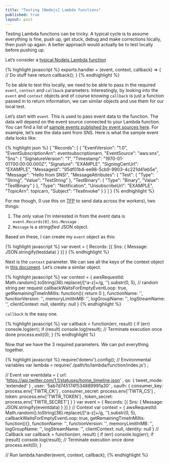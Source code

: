 ```yaml
---
title: "Testing [Nodejs] Lambda functions"
published: true
layout: post
---
```


Testing Lambda functions can be tricky. A typical cycle is to assume everything is fine, push up, get stuck, debug and make corrections locally, then push up again. A better approach would actually be to test locally before pushing up. 

Let’s consider a [typical Nodejs Lambda function](https://docs.aws.amazon.com/lambda/latest/dg/nodejs-prog-model-handler.html)

{% highlight javascript %}
exports.handler = (event, context, callback) => {
  // Do stuff here
  return callback();
}
{% endhighlight %}

To be able to test this locally, we need to be able to pass in the required `event`, `context` and `callback` parameters. Interestingly, by looking into the `event`  and  `context` objects and of course knowing `callback` is just a function passed in to return information, we can similar objects and use them for our local test.

Let’s start with `event`. This is used to pass event data to the function. The data will depend on the event source connected to your Lambda function. You can find a list of [sample events published by event sources here](https://docs.aws.amazon.com/lambda/latest/dg/eventsources.html#eventsources-sns). For example, let’s see the data sent from SNS. Here is what the sample event data looks like:

{% highlight json %}
{
  "Records": [
    {
      "EventVersion": "1.0",
      "EventSubscriptionArn": eventsubscriptionarn,
      "EventSource": "aws:sns",
      "Sns": {
        "SignatureVersion": "1",
        "Timestamp": "1970-01-01T00:00:00.000Z",
        "Signature": "EXAMPLE",
        "SigningCertUrl": "EXAMPLE",
        "MessageId": "95df01b4-ee98-5cb9-9903-4c221d41eb5e",
        "Message": "Hello from SNS!",
        "MessageAttributes": {
          "Test": {
            "Type": "String",
            "Value": "TestString"
          },
          "TestBinary": {
            "Type": "Binary",
            "Value": "TestBinary"
          }
        },
        "Type": "Notification",
        "UnsubscribeUrl": "EXAMPLE",
        "TopicArn": topicarn,
        "Subject": "TestInvoke"
      }
    }
  ]
}
{% endhighlight %}

For me though, (I use this on [TFP](https://thefeed.press/) to send data across the workers), two things:
1. The only value I’m interested in from the event data is `event.Records[0].Sns.Message` .
2. `Message` is a *stringified* JSON object.

Based on these, I can create my `event` object as this:

{% highlight javascript %}
var event = {
  Records: [{
    Sns: {
      Message: JSON.stringify(testdata)
    }
  }]
}
{% endhighlight %}

Next is the `context` parameter. We can see all the keys of the context object in [this document](https://docs.aws.amazon.com/lambda/latest/dg/nodejs-prog-model-context.html). Let’s create a similar object.

{% highlight javascript %}
var context = {
  awsRequestId: Math.random().toString(36).replace(/[^a-z]+/g, '').substr(0, 5), // random string per request
  callbackWaitsForEmptyEventLoop: true,
  getRemainingTimeInMillis: function(){ return 0 },
  functionName: '',
  functionVersion: '',
  memoryLimitInMB: '',
  logGroupName: '',
  logStreamName: '',
  clientContext: null,
  identity: null
}
{% endhighlight %}

`callback` is the easy one. 

{% highlight javascript %}
var callback = function(err, result) {
  if (err)
    console.log(err);
  if (result)
    console.log(result);
  // Terminate execution once done
  process.exit(0);
}
{% endhighlight %}

Now that we have the 3 required parameters. We can put everything together.

{% highlight javascript %}
require('dotenv').config(); // Environmental variables
var lambda = require('./path/to/lambda/function/index.js')
;

// Event
var eventdata = {
    url: 'https://api.twitter.com/1.1/statuses/home_timeline.json'
    , qs: {
      tweet_mode: 'extended'
    }
    , user: '5ab7d745174f534889991a30'
    , oauth: {
      consumer_key: process.env['TWTR_CK']
      , consumer_secret: process.env['TWTR_CS']
      , token: process.env['TWTR_TOKEN']
      , token_secret: process.env['TWTR_SECRET']
    }
  }
var event = {
  Records: [{
    Sns: {
      Message: JSON.stringify(eventdata)
    }
  }]
}
// Context 
var context = {
  awsRequestId: Math.random().toString(36).replace(/[^a-z]+/g, '').substr(0, 5),
  callbackWaitsForEmptyEventLoop: true,
  getRemainingTimeInMillis: function(){},
  functionName: '',
  functionVersion: '',
  memoryLimitInMB: '',
  logGroupName: '',
  logStreamName: '',
  clientContext: null,
  identity: null
}
// Callback
var callback = function(err, result) {
  if (err)
    console.log(err);
  if (result)
    console.log(result);
  // Terminate execution once done
  process.exit(0);
}

// Run
lambda.handler(event, context, callback);
{% endhighlight %}
